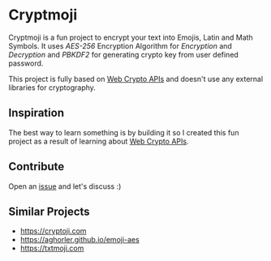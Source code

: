 # Cryptmoji

Cryptmoji is a fun project to encrypt your text into Emojis, Latin and Math Symbols.
It uses *AES-256* Encryption Algorithm for *Encryption* and *Decryption* and *PBKDF2* for generating crypto key from user defined password.

This project is fully based on [Web Crypto APIs](https://developer.mozilla.org/en-US/docs/Web/API/Web_Crypto_API) and doesn't use any external libraries for cryptography.


## Inspiration

The best way to learn something is by building it so I created this fun project as a result of learning about [Web Crypto APIs](https://developer.mozilla.org/en-US/docs/Web/API/Web_Crypto_API).

## Contribute

Open an [issue](https://github.com/ad1992/cryptmoji/issues/new) and let's discuss :)

## Similar Projects

* https://cryptoji.com
* https://aghorler.github.io/emoji-aes
* https://txtmoji.com


